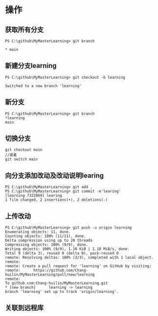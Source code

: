 # 操作
## 获取所有分支

    PS C:\github\MyMasterLearning> git branch

    * main
## 新建分支learning   

    PS C:\github\MyMasterLearning> git checkout -b learning

    Switched to a new branch 'learning'

## 新分支 
    PS C:\github\MyMasterLearning> git branch
    *learning
    main
## 切换分支
    git checkout main
    //或者
    git switch main
## 向分支添加改动及改动说明learing
    PS C:\github\MyMasterLearning> git add .
    PS C:\github\MyMasterLearning> git commit -m'learing'
    [learning 7322069] learing
    1 file changed, 2 insertions(+), 2 deletions(-)
## 上传改动    
    PS C:\github\MyMasterLearning> git push -u origin learning
    Enumerating objects: 11, done.
    Counting objects: 100% (11/11), done.
    Delta compression using up to 20 threads
    Compressing objects: 100% (9/9), done.
    Writing objects: 100% (9/9), 1.10 KiB | 1.10 MiB/s, done.
    Total 9 (delta 3), reused 0 (delta 0), pack-reused 0
    remote: Resolving deltas: 100% (3/3), completed with 1 local object.
    remote: 
    remote: Create a pull request for 'learning' on GitHub by visiting:
    remote:      https://github.com/Chang-huilin/MyMasterLearning/pull/new/learning
    remote:
    To github.com:Chang-huilin/MyMasterLearning.git
    * [new branch]      learning -> learning
    branch 'learning' set up to track 'origin/learning'.
## 关联到远程库
